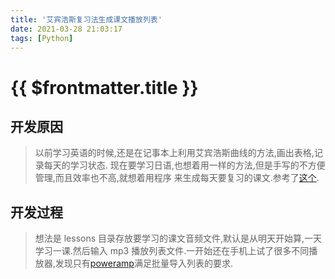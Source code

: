 ```yaml
---
title: '艾宾浩斯复习法生成课文播放列表'
date: 2021-03-28 21:03:17
tags: [Python]
---
```

# {{ $frontmatter.title }}

## 开发原因

> 以前学习英语的时候,还是在记事本上利用艾宾浩斯曲线的方法,画出表格,记录每天的学习状态.
> 现在要学习日语,也想着用一样的方法,但是手写的不方便管理,而且效率也不高,就想着用程序
> 来生成每天要复习的课文.参考了[这个](https://github.com/Nancyberry/ebbinghausGenerator).

## 开发过程

> 想法是 lessons 目录存放要学习的课文音频文件,默认是从明天开始算,一天学习一课.然后输入
> mp3 播放列表文件.一开始还在手机上试了很多不同播放器,发现只有[poweramp](https://powerampapp.com/)满足批量导入列表的要求.